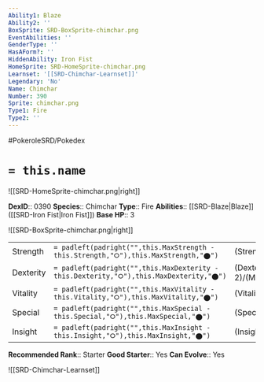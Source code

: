 ```yaml
---
Ability1: Blaze
Ability2: ''
BoxSprite: SRD-BoxSprite-chimchar.png
EventAbilities: ''
GenderType: ''
HasAForm?: ''
HiddenAbility: Iron Fist
HomeSprite: SRD-HomeSprite-chimchar.png
Learnset: '[[SRD-Chimchar-Learnset]]'
Legendary: 'No'
Name: Chimchar
Number: 390
Sprite: chimchar.png
Type1: Fire
Type2: ''
---
```


#PokeroleSRD/Pokedex

# `= this.name`

![[SRD-HomeSprite-chimchar.png|right]]

**DexID**:: 0390
**Species**:: Chimchar
**Type**:: Fire
**Abilities**:: [[SRD-Blaze|Blaze]] ([[SRD-Iron Fist|Iron Fist]])
**Base HP**:: 3

![[SRD-BoxSprite-chimchar.png|right]]

|           |                                                                                        |                                          |
| --------- | -------------------------------------------------------------------------------------- | ---------------------------------------- |
| Strength  | `= padleft(padright("",this.MaxStrength - this.Strength,"⭘"),this.MaxStrength,"⬤")`    | (Strength::2)/(MaxStrength::4)   |
| Dexterity | `= padleft(padright("",this.MaxDexterity - this.Dexterity,"⭘"),this.MaxDexterity,"⬤")` | (Dexterity:: 2)/(MaxDexterity::4) |
| Vitality  | `= padleft(padright("",this.MaxVitality - this.Vitality,"⭘"),this.MaxVitality,"⬤")`    | (Vitality::1)/(MaxVitality::3)   |
| Special   | `= padleft(padright("",this.MaxSpecial - this.Special,"⭘"),this.MaxSpecial,"⬤")`       | (Special::2)/(MaxSpecial::4)     |
| Insight   | `= padleft(padright("",this.MaxInsight - this.Insight,"⭘"),this.MaxInsight,"⬤")`       | (Insight::1)/(MaxInsight::3)     |

**Recommended Rank**:: Starter
**Good Starter**:: Yes
**Can Evolve**:: Yes

![[SRD-Chimchar-Learnset]]